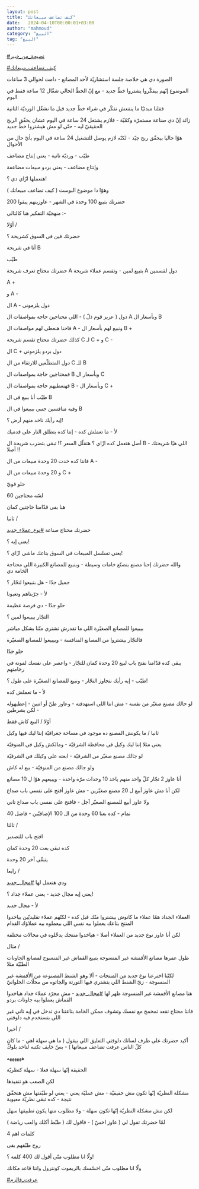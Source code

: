 ```yaml
---
layout: post
title: "كيف تضاعف مبيعاتك"
date:   2024-04-10T00:00:01+03:00
author: "mahmoud"
category: "البيع"
tag: "البيع"
---
```



[<u>\#نصيحة\_من\_خبير</u>](https://www.facebook.com/hashtag/%D9%86%D8%B5%D9%8A%D8%AD%D8%A9_%D9%85%D9%86_%D8%AE%D8%A8%D9%8A%D8%B1?__eep__=6&__cft__%5b0%5d=AZVZ3RR1Izw-AA5zLcZo-_qKHGT4L5dj8Thc8wKW0RUeSKPzm3nS6sbXLzS9E36C2ci7Raix4Vk1uxCuK7MX7UuDJXYql-ru6U--mqXip5nJ58uotSwcTLQxXB1yyY8i21OUDjZzrMT_a7zy-EXQcAPT0fKHLi-4woO_W3xu5_fIUClraVzb_lFiIcoeybjaOus&__tn__=*NK-R)




[<u>\#كيف\_تضاعف\_مبيعاتك</u>](https://www.facebook.com/hashtag/%D9%83%D9%8A%D9%81_%D8%AA%D8%B6%D8%A7%D8%B9%D9%81_%D9%85%D8%A8%D9%8A%D8%B9%D8%A7%D8%AA%D9%83?__eep__=6&__cft__%5b0%5d=AZVZ3RR1Izw-AA5zLcZo-_qKHGT4L5dj8Thc8wKW0RUeSKPzm3nS6sbXLzS9E36C2ci7Raix4Vk1uxCuK7MX7UuDJXYql-ru6U--mqXip5nJ58uotSwcTLQxXB1yyY8i21OUDjZzrMT_a7zy-EXQcAPT0fKHLi-4woO_W3xu5_fIUClraVzb_lFiIcoeybjaOus&__tn__=*NK-R)




الصورة دي هي خلاصة جلسة استشاريّة لأحد المصانع - دامت
لحوالي 3 ساعات




الموضوع إنّهم بيفكّروا يشتروا خطّ جديد - مع إنّ الخطّ الحالي
شغّال 12 ساعة فقط في اليوم

فقلنا مبدئيّا ما ينفعش نفكّر في شراء خطّ جديد قبل ما نشغّل
الورديّة التانية




زائد إنّ دي صناعة مستمرّة وكمّيّة - فلازم يشتغل 24 ساعة في
اليوم عشان يحقّق الربح الحقيقيّ ليه - حتّى لو مش هيشتروا خطّ جديد




هوّا حاليا بيحقّق ربح جيّد - لكنّه لازم يوصل للتشغيل 24 ساعة
في اليوم بأيّ حال من الأحوال




طيّب - ورديّة تانية - يعني إنتاج مضاعف

وإنتاج مضاعف - يعني بردو مبيعات مضاعفة

هنعملها ازّاي دي ؟!




وهوّا دا موضوع البوست ( كيف تضاعف مبيعاتك )

حضرتك بتبيع 100 وحدة في الشهر - عاوزينهم يبقوا
200




منهجيّة التفكير هنا كالتالي :-




أوّلا /

حضرتك فين في السوق كشريحة ؟

أنا في شريحة B

طيّب

حضرتك محتاج تعرف شريحة A بتبيع
لمين - وتقسم عملاء شريحة A دول لقسمين

A +

و A -




ال A - دول يلزموني

دول ( عزيز قوم ذلّ ) - اللي محتاجين حاجة بمواصفات
ال A وبأسعار ال B

فاحنا هنعطي لهم مواصفات ال A -
ونبيع لهم بأسعار ال B +




كذلك حضرتك محتاج تقسم شريحة C
لـ C + و C -




ال C + دول بردو يلزموني

دول المتطلّعين للارتقاء من ال C
للـ B

فمحتاجين حاجة بمواصفات ال B
وبأسعار ال C

فهنعطيهم حاجة بمواصفات ال B -
وبأسعار ال C +




طيّب أنا ببيع في ال B

وفيه منافسين جنبي بيبيعوا في ال B

إيه رأيك ناخد منهم أرض ؟!

لأ - ما تعملش كده - إنتا كده بتطلق النار على
قدميك




أصل هتعمل كده ازّاي ؟ هتقلّل السعر ؟! تبقى بتضرب شريحة
ال B - اللي هيّا شريحتك أصلا !!




فانتا كده خدت 20 وحدة مبيعات من ال A -

و 20 وحدة مبيعات من ال C +

حلو قويّ

لسّه محتاجين 60




هنا بقى قدّامنا حاجتين كمان




ثانيا /




حضرتك محتاج صناعة
[<u>\#نوع\_عملاء\_جديد</u>](https://www.facebook.com/hashtag/%D9%86%D9%88%D8%B9_%D8%B9%D9%85%D9%84%D8%A7%D8%A1_%D8%AC%D8%AF%D9%8A%D8%AF?__eep__=6&__cft__%5b0%5d=AZVZ3RR1Izw-AA5zLcZo-_qKHGT4L5dj8Thc8wKW0RUeSKPzm3nS6sbXLzS9E36C2ci7Raix4Vk1uxCuK7MX7UuDJXYql-ru6U--mqXip5nJ58uotSwcTLQxXB1yyY8i21OUDjZzrMT_a7zy-EXQcAPT0fKHLi-4woO_W3xu5_fIUClraVzb_lFiIcoeybjaOus&__tn__=*NK-R)




يعني إيه ؟!

يعني تسلسل المبيعات في السوق بتاعك ماشي ازّاي ؟!

والله حضرتك إحنا مصنع بنصنّع خامات وسيطة - وبنبيع للمصانع
الكبيرة اللي محتاجة الخامة دي




جميل جدّا - هل بتبيعوا لتجّار ؟

لأ - جرّبناهم وتعبونا




حلو جدّا - دي فرصة عظيمة




التجّار بيبيعوا لمين ؟

بيبيعوا للمصانع الصغيّرة اللي ما تقدرش تشتري منّنا بشكل
مباشر

فالتجّار بيشتروا من المصانع المنافسة - وبيبيعوا للمصانع
الصغيّرة




حلو جدّا

يبقى كده قدّامنا نفتح باب لبيع 20 وحدة كمان للتجّار -
واعصر على نفسك لمونة في رخامتهم




طيّب - إيه رأيك نتجاوز التجّار - ونبيع للمصانع الصغيّرة على
طول ؟!




لأ - ما تعملش كده

لو جالك مصنع صغيّر من نفسه - مش انتا اللي استهدفته -
وعاوز طنّ أو اتنين - إعطيهوله - لكن بشرطين

أوّلا / البيع كاش فقط

ثانيا / ما يكونش المصنع ده موجود في مساحة جغرافيّة إنتا
ليك فيها وكيل




يعني مثلا إنتا ليك وكيل في محافظة الشرقيّة - ومالكش وكيل
في المنوفيّة

لو جالك مصنع صغيّر من الشرقيّة - ابعته على وكيلك في
الشرقيّة

ولو جالك مصنع من المنوفيّة - بيع له كاش




أنا عاوز 2 تجّار كلّ واحد منهم ياخد 10 وحدات مرّة واحدة -
ويبيعهم هوّا ل 10 مصانع

لكن أنا مش عاوز أبيع ل 20 مصنع صغيّرين - مش عاوز أفتح على
نفسي باب صداع

ولا عاوز أبيع للمصنع الصغيّر آجل - فافتح على نفسي باب
صداع تاني




تمام - كده بعنا 60 وحدة من ال 100 الإضافيّين - فاضل
40




ثالثا /

افتح باب للتصدير

كده تبقى بعت 20 وحدة كمان




يتبقّى آخر 20 وحدة




رابعا /

ودي هنعمل لها
[<u>\#مجال\_جديد</u>](https://www.facebook.com/hashtag/%D9%85%D8%AC%D8%A7%D9%84_%D8%AC%D8%AF%D9%8A%D8%AF?__eep__=6&__cft__%5b0%5d=AZVZ3RR1Izw-AA5zLcZo-_qKHGT4L5dj8Thc8wKW0RUeSKPzm3nS6sbXLzS9E36C2ci7Raix4Vk1uxCuK7MX7UuDJXYql-ru6U--mqXip5nJ58uotSwcTLQxXB1yyY8i21OUDjZzrMT_a7zy-EXQcAPT0fKHLi-4woO_W3xu5_fIUClraVzb_lFiIcoeybjaOus&__tn__=*NK-R)




يعني إيه مجال جديد - يعني عملاء جداد ؟!

لأ - مجال جديد




العملاء الجداد همّا عملاء ما كانوش بيشتروا منّك قبل كده -
لكنّهم عملاء تقليديّين بياخدوا المنتج بتاعك يعملوا بيه نفس اللي بيعملوه
بيه عملاؤك القدام

لكن أنا عاوز نوع جديد من العملاء أصلا - هياخدوا منتجك
يدخّلوه في مجالات مختلفة




مثال /

طول عمرها مصانع الأقمشة غير المنسوجة بتبيع القماش غير
المنسوج لمصانع الجاونات الطبّيّة مثلا

لكنّنا اخترعنا نوع جديد من المنتجات - ألا وهو الشنط
المصنوعة من الأقمشة غير المنسوجة - زيّ الشنط اللي بتشتري فيها التورتة
والجاتوه من محلّات الحلوانيّ




هنا مصانع الأقمشة غير المنسوجة ظهر لها
[<u>\#مجال\_جديد</u>](https://www.facebook.com/hashtag/%D9%85%D8%AC%D8%A7%D9%84_%D8%AC%D8%AF%D9%8A%D8%AF?__eep__=6&__cft__%5b0%5d=AZVZ3RR1Izw-AA5zLcZo-_qKHGT4L5dj8Thc8wKW0RUeSKPzm3nS6sbXLzS9E36C2ci7Raix4Vk1uxCuK7MX7UuDJXYql-ru6U--mqXip5nJ58uotSwcTLQxXB1yyY8i21OUDjZzrMT_a7zy-EXQcAPT0fKHLi-4woO_W3xu5_fIUClraVzb_lFiIcoeybjaOus&__tn__=*NK-R) -
مش مجرّد عملاء جداد هياخدوا القماش يعملوا بيه جاونات
بردو




فانتا محتاج تقعد تمخمخ مع نفسك وتشوف ممكن الخامة بتاعتنا
دي تدخل في إيه تاني غير اللي بتستخدم فيه دلوقتي




أخيرا /

أكيد حضرتك على طرف لسانك دلوقتي التعليق اللي بيقول ( ما
هي سهلة اهي - ما كان كلّ الناس عرفت تضاعف مبيعاتها ) - بسّ خايف تكتبه
لتاخد بلوكّ

ههههههه




الحقيقة إنّها سهلة فعلا - سهلة كنظريّة

لكن الصعب هو تنفيذها




مشكلة النظريّة إنّها تكون مش حقيقيّة - مش عمليّة يعني - يعني
لو طبّقتها مش هتحقّق نتيجة - كده تبقى نظريّة معيوبة




لكن مش مشكلة النظريّة إنّها تكون سهلة - ولا مطلوب منها
يكون تطبيقها سهل




لمّا حضرتك تقول لي ( عاوز اخسّ ) - فاقول لك ( ظبّط أكلك
والعب رياضة )

4 كلمات اهم

روح طبّقهم بقى




ولّا انا مطلوب منّي أقول لك 400 كلمة ؟!

ولّا انا مطلوب منّي اخسّسك بالريموت كونترول وانتا قاعد
مكانك




[<u>\#عرفت\_فالزم</u>](https://www.facebook.com/hashtag/%D8%B9%D8%B1%D9%81%D8%AA_%D9%81%D8%A7%D9%84%D8%B2%D9%85?__eep__=6&__cft__%5b0%5d=AZVZ3RR1Izw-AA5zLcZo-_qKHGT4L5dj8Thc8wKW0RUeSKPzm3nS6sbXLzS9E36C2ci7Raix4Vk1uxCuK7MX7UuDJXYql-ru6U--mqXip5nJ58uotSwcTLQxXB1yyY8i21OUDjZzrMT_a7zy-EXQcAPT0fKHLi-4woO_W3xu5_fIUClraVzb_lFiIcoeybjaOus&__tn__=*NK-R)
